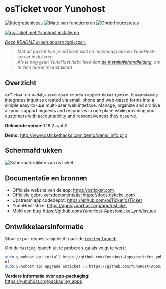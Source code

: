 <!--
NB: Deze README is automatisch gegenereerd door <https://github.com/YunoHost/apps/tree/master/tools/readme_generator>
Hij mag NIET handmatig aangepast worden.
-->

# osTicket voor Yunohost

[![Integratieniveau](https://apps.yunohost.org/badge/integration/osticket)](https://ci-apps.yunohost.org/ci/apps/osticket/)
![Mate van functioneren](https://apps.yunohost.org/badge/state/osticket)
![Onderhoudsstatus](https://apps.yunohost.org/badge/maintained/osticket)

[![osTicket met Yunohost installeren](https://install-app.yunohost.org/install-with-yunohost.svg)](https://install-app.yunohost.org/?app=osticket)

*[Deze README in een andere taal lezen.](./ALL_README.md)*

> *Met dit pakket kun je osTicket snel en eenvoudig op een YunoHost-server installeren.*  
> *Als je nog geen YunoHost hebt, lees dan [de installatiehandleiding](https://yunohost.org/install), om te zien hoe je 'm installeert.*

## Overzicht

osTicket is a widely-used open source support ticket system. It seamlessly integrates inquiries created via email, phone and web-based forms into a simple easy-to-use multi-user web interface. Manage, organize and archive all your support requests and responses in one place while providing your customers with accountability and responsiveness they deserve.

**Geleverde versie:** 1.18.2~ynh2

**Demo:** <http://www.ostickethacks.com/demo/demo_info.php>

## Schermafdrukken

![Schermafdrukken van osTicket](./doc/screenshots/screenshot.png)

## Documentatie en bronnen

- Officiele website van de app: <https://osticket.com>
- Officiele gebruikersdocumentatie: <https://docs.osticket.com>
- Upstream app codedepot: <https://github.com/osTicket/osTicket>
- YunoHost-store: <https://apps.yunohost.org/app/osticket>
- Meld een bug: <https://github.com/YunoHost-Apps/osticket_ynh/issues>

## Ontwikkelaarsinformatie

Stuur je pull request alsjeblieft naar de [`testing`-branch](https://github.com/YunoHost-Apps/osticket_ynh/tree/testing).

Om de `testing`-branch uit te proberen, ga als volgt te werk:

```bash
sudo yunohost app install https://github.com/YunoHost-Apps/osticket_ynh/tree/testing --debug
of
sudo yunohost app upgrade osticket -u https://github.com/YunoHost-Apps/osticket_ynh/tree/testing --debug
```

**Verdere informatie over app-packaging:** <https://yunohost.org/packaging_apps>
